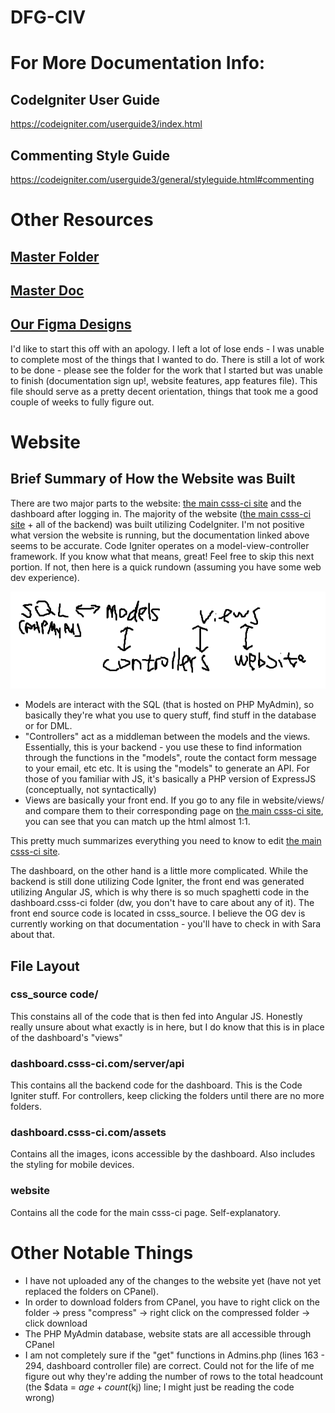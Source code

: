 # DFG-CIV

# For More Documentation Info:
## CodeIgniter User Guide
<https://codeigniter.com/userguide3/index.html>

## Commenting Style Guide
<https://codeigniter.com/userguide3/general/styleguide.html#commenting>

# Other Resources
## [Master Folder](https://drive.google.com/drive/folders/19lKZhVk8i2uWt0LwOYrq81o7ZIIcTPN2?usp=sharing)
## [Master Doc](https://docs.google.com/document/d/1tiVSJb_-o1nW99FSnSPuVsQOeQK91frzJYR2fx-d-84/edit?usp=sharing)
## [Our Figma Designs](https://www.figma.com/files/project/16958987/Care-CISSS)

I'd like to start this off with an apology. I left a lot of lose ends - I was unable to complete most of the things that I wanted to do. There is still a lot of work to be done - please see the folder for the work that I started but was unable to finish (documentation sign up!, website features, app features file). This file should serve as a pretty decent orientation, things that took me a good couple of weeks to fully figure out.

# Website
## Brief Summary of How the Website was Built
There are two major parts to the website: [the main csss-ci site](https://www.csss-ci.com/) and the dashboard after logging in. The majority of the website ([the main csss-ci site](https://www.csss-ci.com/) + all of the backend) was built utilizing CodeIgniter. I'm not positive what version the website is running, but the documentation linked above seems to be accurate. Code Igniter operates on a model-view-controller framework. If you know what that means, great! Feel free to skip this next portion. If not, then here is a quick rundown (assuming you have some web dev experience).

![alt text](https://github.com/kchou0907/DFG-CIV/blob/main/how%20the%20website%20works.png?raw=true)

- Models are interact with the SQL (that is hosted on PHP MyAdmin), so basically they're what you use to query stuff, find stuff in the database or for DML.
- "Controllers" act as a middleman between the models and the views. Essentially, this is your backend - you use these to find information through the functions in the "models", route the contact form message to your email, etc etc. It is using the "models" to generate an API. For those of you familiar with JS, it's basically a PHP version of ExpressJS (conceptually, not syntactically)
- Views are basically your front end. If you go to any file in website/views/ and compare them to their corresponding page on [the main csss-ci site](https://www.csss-ci.com/), you can see that you can match up the html almost 1:1. 

This pretty much summarizes everything you need to know to edit [the main csss-ci site](https://www.csss-ci.com/). 

The dashboard, on the other hand is a little more complicated. While the backend is still done utilizing Code Igniter, the front end was generated utilizing Angular JS, which is why there is so much spaghetti code in the dashboard.csss-ci folder (dw, you don't have to care about any of it). The front end source code is located in csss_source. I believe the OG dev is currently working on that documentation - you'll have to check in with Sara about that.

## File Layout
### css_source code/
This constains all of the code that is then fed into Angular JS. Honestly really unsure about what exactly is in here, but I do know that this is in place of the dashboard's "views"
### dashboard.csss-ci.com/server/api
This contains all the backend code for the dashboard. This is the Code Igniter stuff. For controllers, keep clicking the folders until there are no more folders.

### dashboard.csss-ci.com/assets
Contains all the images, icons accessible by the dashboard. Also includes the styling for mobile devices.

### website
Contains all the code for the main csss-ci page. Self-explanatory.

# Other Notable Things
- I have not uploaded any of the changes to the website yet (have not yet replaced the folders on CPanel). 
- In order to download folders from CPanel, you have to right click on the folder -> press "compress" -> right click on the compressed folder -> click download
- The PHP MyAdmin database, website stats are all accessible through CPanel
- I am not completely sure if the "get" functions in Admins.php (lines 163 - 294, dashboard controller file) are correct. Could not for the life of me figure out why they're adding the number of rows to the total headcount (the $data = $age + count($kj) line; I might just be reading the code wrong)
